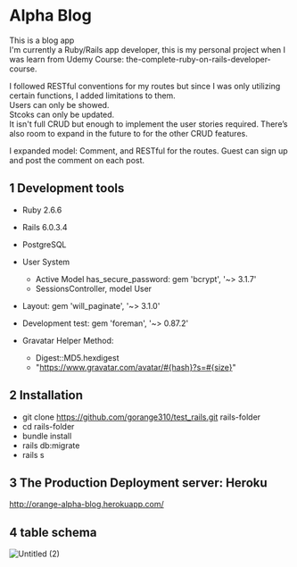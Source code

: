# Alpha Blog
This is a blog app\
I'm currently a Ruby/Rails app developer, this is my personal project when I was learn from Udemy Course: the-complete-ruby-on-rails-developer-course.


I followed RESTful conventions for my routes but since I was only utilizing certain functions, I added limitations to them.\
Users can only be showed.\
Stcoks can only be updated.\
It isn't full CRUD but enough to implement the user stories required. There’s also room to expand in the future to for the other CRUD features.


I expanded model: Comment, and RESTful for the routes. Guest can sign up and post the comment on each post.



## 1 Development tools

* Ruby 2.6.6

* Rails 6.0.3.4

* PostgreSQL

* User System
  - Active Model has_secure_password: gem 'bcrypt', '~> 3.1.7'
  - SessionsController, model User

* Layout: gem 'will_paginate', '~> 3.1.0'

* Development test: gem 'foreman', '~> 0.87.2'

* Gravatar Helper Method:
  - Digest::MD5.hexdigest
  - "https://www.gravatar.com/avatar/#{hash}?s=#{size}"


## 2 Installation

* git clone https://github.com/gorange310/test_rails.git rails-folder
* cd rails-folder
* bundle install
* rails db:migrate
* rails s


## 3 The Production Deployment server: Heroku

  http://orange-alpha-blog.herokuapp.com/
  
  
## 4 table schema
![Untitled (2)](https://user-images.githubusercontent.com/44969245/106624234-6484b400-65b0-11eb-8bd1-f105206e9822.png)
